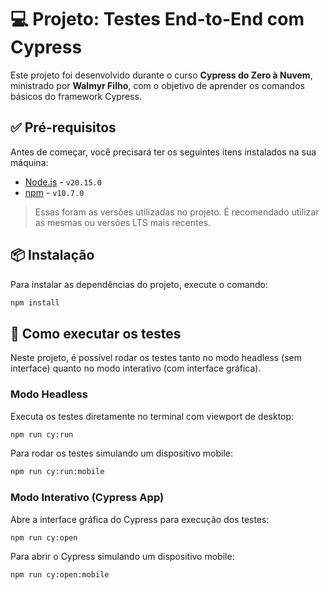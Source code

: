 # 💻 Projeto: Testes End-to-End com Cypress

Este projeto foi desenvolvido durante o curso **Cypress do Zero à Nuvem**, ministrado por **Walmyr Filho**, com o objetivo de aprender os comandos básicos do framework Cypress.



## ✅ Pré-requisitos

Antes de começar, você precisará ter os seguintes itens instalados na sua máquina:

- [Node.js](https://nodejs.org/) - `v20.15.0`
- [npm](https://www.npmjs.com/) - `v10.7.0`

> Essas foram as versões utilizadas no projeto. É recomendado utilizar as mesmas ou versões LTS mais recentes.


## 📦 Instalação

Para instalar as dependências do projeto, execute o comando:

```bash
npm install
```


## 🚀 Como executar os testes

Neste projeto, é possível rodar os testes tanto no modo headless (sem interface) quanto no modo interativo (com interface gráfica).

### Modo Headless

Executa os testes diretamente no terminal com viewport de desktop:

```bash
npm run cy:run
```

Para rodar os testes simulando um dispositivo mobile:

```bash
npm run cy:run:mobile
```

### Modo Interativo (Cypress App)

Abre a interface gráfica do Cypress para execução dos testes:

```bash
npm run cy:open
```

Para abrir o Cypress simulando um dispositivo mobile:

```bash
npm run cy:open:mobile
```
